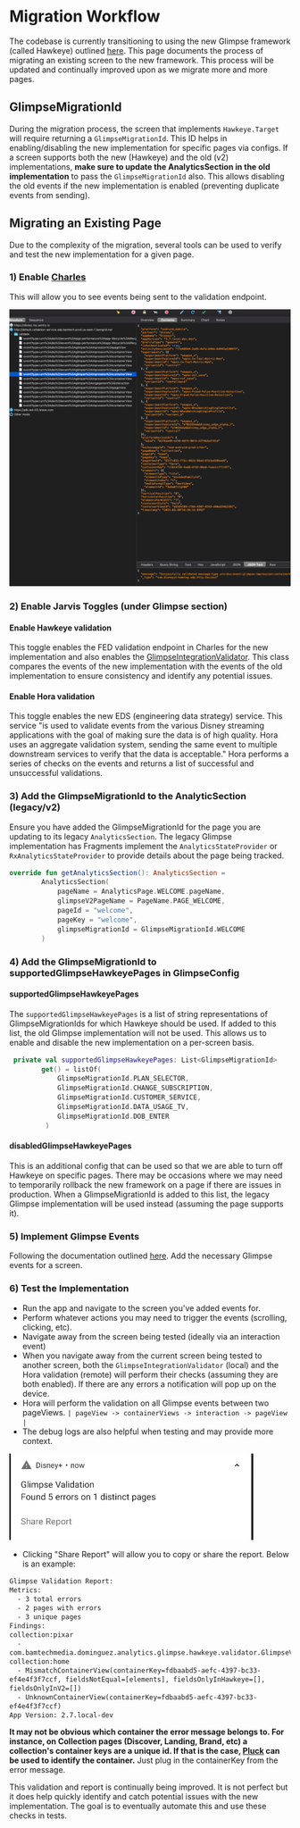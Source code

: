 # Migration Workflow

The codebase is currently transitioning to using the new Glimpse framework (called Hawkeye) outlined [here](./how_to.md). This page documents the process of migrating an existing screen to the new framework. This process will be updated and continually improved upon as we migrate more and more pages.

## GlimpseMigrationId

During the migration process, the screen that implements `Hawkeye.Target` will require returning a `GlimpseMigrationId`. This ID helps in enabling/disabling the new implementation for specific pages via configs. If a screen supports both the new (Hawkeye) and the old (v2) implementations, **make sure to update the AnalyticsSection in the old implementation** to pass the `GlimpseMigrationId` also. This allows disabling the old events if the new implementation is enabled (preventing duplicate events from sending).

## Migrating an Existing Page

Due to the complexity of the migration, several tools can be used to verify and test the new implementation for a given page.

### 1) Enable [Charles](../../tools/charles_proxy/charles_proxy.md)

This will allow you to see events being sent to the validation endpoint.

![Charles](images/charles.png)

### 2) Enable Jarvis Toggles (under Glimpse section)

#### Enable Hawkeye validation

This toggle enables the FED validation endpoint in Charles for the new implementation and also enables the [GlimpseIntegrationValidator](https://github.bamtech.co/Android/Dmgz/blob/development/features/analyticsGlimpse/src/main/java/com/bamtechmedia/dominguez/analytics/glimpse/hawkeye/GlimpseIntegrationValidator.kt). This class compares the events of the new implementation with the events of the old implementation to ensure consistency and identify any potential issues.

#### Enable Hora validation

This toggle enables the new EDS (engineering data strategy) service. This service "is used to validate events from the various Disney streaming applications with the goal of making sure the data is of high quality. Hora uses an aggregate validation system, sending the same event to multiple downstream services to verify that the data is acceptable." Hora performs a series of checks on the events and returns a list of successful and unsuccessful validations.

### 3) Add the GlimpseMigrationId to the AnalyticSection (legacy/v2)

Ensure you have added the GlimpseMigrationId for the page you are updating to its legacy `AnalyticsSection`. The legacy Glimpse implementation has Fragments implement the `AnalyticsStateProvider` or `RxAnalyticsStateProvider` to provide details about the page being tracked.

```kotlin
override fun getAnalyticsSection(): AnalyticsSection =
        AnalyticsSection(
            pageName = AnalyticsPage.WELCOME.pageName,
            glimpseV2PageName = PageName.PAGE_WELCOME,
            pageId = "welcome",
            pageKey = "welcome",
            glimpseMigrationId = GlimpseMigrationId.WELCOME
        )
```

### 4) Add the GlimpseMigrationId to supportedGlimpseHawkeyePages in GlimpseConfig

#### supportedGlimpseHawkeyePages

The `supportedGlimpseHawkeyePages` is a list of string representations of GlimpseMigrationIds for which Hawkeye should be used. If added to this list, the old Glimpse implementation will not be used. This allows us to enable and disable the new implementation on a per-screen basis.

```kotlin
 private val supportedGlimpseHawkeyePages: List<GlimpseMigrationId>
        get() = listOf(
            GlimpseMigrationId.PLAN_SELECTOR,
            GlimpseMigrationId.CHANGE_SUBSCRIPTION,
            GlimpseMigrationId.CUSTOMER_SERVICE,
            GlimpseMigrationId.DATA_USAGE_TV,
            GlimpseMigrationId.DOB_ENTER
         )
```

#### disabledGlimpseHawkeyePages

This is an additional config that can be used so that we are able to turn off Hawkeye on specific pages. There may be occasions where we may need to temporarily rollback the new framework on a page if there are issues in production. When a GlimpseMigrationId is added to this list, the legacy Glimpse implementation will be used instead (assuming the page supports it).

### 5) Implement Glimpse Events

Following the documentation outlined [here](./how_to.md). Add the necessary Glimpse events for a screen.

### 6) Test the Implementation

- Run the app and navigate to the screen you've added events for.
- Perform whatever actions you may need to trigger the events (scrolling, clicking, etc).
- Navigate away from the screen being tested (ideally via an interaction event)
- When you navigate away from the current screen being tested to another screen, both the `GlimpseIntegrationValidator` (local) and the Hora validation (remote) will perform their checks (assuming they are both enabled). If there are any errors a notification will pop up on the device.
- Hora will perform the validation on all Glimpse events between two pageViews. `| pageView -> containerViews -> interaction -> pageView |`
- The debug logs are also helpful when testing and may provide more context.

![Notification](images/glimpse_notification.png)

- Clicking "Share Report" will allow you to copy or share the report. Below is an example:

```text
Glimpse Validation Report:
Metrics:
  - 3 total errors
  - 2 pages with errors
  - 3 unique pages
Findings:
collection:pixar
  - com.bamtechmedia.dominguez.analytics.glimpse.hawkeye.validator.GlimpseValidationError$GeneralEventError$MissingEvents@a6ccd4
collection:home
  - MismatchContainerView(containerKey=fdbaabd5-aefc-4397-bc33-ef4e4f3f7ccf, fieldsNotEqual=[elements], fieldsOnlyInHawkeye=[], fieldsOnlyInV2=[])
  - UnknownContainerView(containerKey=fdbaabd5-aefc-4397-bc33-ef4e4f3f7ccf)
App Version: 2.7.local-dev
```

**It may not be obvious which container the error message belongs to. For instance, on Collection pages (Discover, Landing, Brand, etc) a collection's container keys are a unique id. If that is the case, [Pluck](https://xce-pluck-ui.us-east-1.bamgrid.net/) can be used to identify the container.** Just plug in the containerKey from the error message.

This validation and report is continually being improved. It is not perfect but it does help quickly identify and catch potential issues with the new implementation. The goal is to eventually automate this and use these checks in tests.
